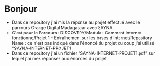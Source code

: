 <html>
    <head>
        <h1>Bonjour</h1>
    </head>
        <p>
            <ul>
                <li>Dans ce repository j'ai mis la réponse au projet effectué avec le parcours Orange Digital Madagascar avec SAYNA.</li>
                <li>C'est pour le Parcours : DISCOVERY/Module : Comment internet fonctionne/Projet 1 - Entraînement sur les bases d’internet/Repository Name : ce n'est pas indiqué dans l'énoncé du projet du coup j'ai utilisé "SAYNA-INTERNET-PROJET1</li>
                <li>Dans ce repository j'ai un fichier "SAYNA-INTERNET-PROJET1.pdf" sur lequel j'ai mes réponses aux énonces du projet</li>
            </ul>
        <p>
</html> 

